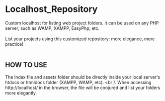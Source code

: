 # Localhost_Repository
Custom localhost for listing web project folders. It can be used on any PHP server, such as WAMP, XAMPP, EasyPhp, etc. 
<br /><br />
List your projects using this customized repository: more elegance, more practice!
<br /><br />
## HOW TO USE
The Index file and assets folder should be directly inside your local server's htdocs or htmldocs folder (XAMPP, WAMP, etc).
<br /.
When accessing http://localhost/ in the browser, the file will be conjured and list your folders more elegantly. 
